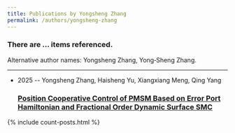 ```yaml
---
title: Publications by Yongsheng Zhang
permalink: /authors/yongsheng-zhang
---
```


<h3 id="number-posts">There are ... items referenced.</h3>
<p id='info-authors'>Alternative author names: Yongsheng Zhang, Yong‐Sheng Zhang.</p>
<hr />
<ul class="post-list">
<li><span class='post-meta'>2025 -- Yongsheng Zhang, Haisheng Yu, Xiangxiang Meng, Qing Yang</span><h3><a class='post-link' href="{{ site.baseurl }}/position-cooperative-control-of-pmsm-based-on-error-port-hamiltonian-and-fractional-order-dynamic-surface-smc">Position Cooperative Control of PMSM Based on Error Port Hamiltonian and Fractional Order Dynamic Surface SMC</a></h3></li>

</ul>
{% include count-posts.html %}
